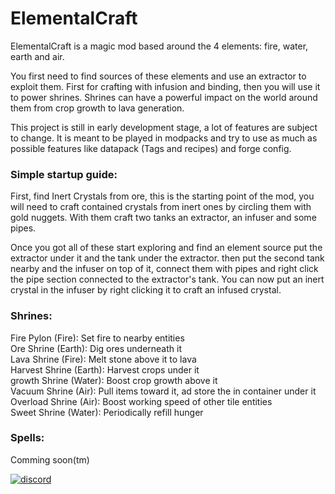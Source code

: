 # ElementalCraft

ElementalCraft is a magic mod based around the 4 elements: fire, water, earth and air.

You first need to find sources of these elements and use an extractor to exploit them. First for crafting with infusion and binding, then you will use it to power shrines. Shrines can have a powerful impact on the world around them from crop growth to lava generation.

This project is still in early development stage, a lot of features are subject to change. It is meant to be played in modpacks and try to use as much as possible features like datapack (Tags and recipes) and forge config.

### Simple startup guide:
First, find Inert Crystals from ore, this is the starting point of the mod, you will need to craft contained crystals from inert ones by circling them with gold nuggets. With them craft two tanks an extractor, an infuser and some pipes.

Once you got all of these start exploring and find an element source put the extractor under it and the tank under the extractor. then put the second tank nearby and the infuser on top of it, connect them with pipes and right click the pipe section connected to the extractor's tank. You can now put an inert crystal in the infuser by right clicking it to craft an infused crystal.

### Shrines:

Fire Pylon (Fire): Set fire to nearby entities<br/>
Ore Shrine (Earth): Dig ores underneath it<br/>
Lava Shrine (Fire): Melt stone above it to lava<br/>
Harvest Shrine (Earth): Harvest crops under it<br/>
growth Shrine (Water): Boost crop growth above it<br/>
Vacuum Shrine (Air): Pull items toward it, ad store the in container under it<br/>
Overload Shrine (Air): Boost working speed of other tile entities<br/>
Sweet Shrine (Water): Periodically refill hunger<br/>

### Spells:

Comming soon(tm)

[![discord](https://i.imgur.com/mANW7ms.png "discord")](https://discord.gg/BFfAmJP "")
